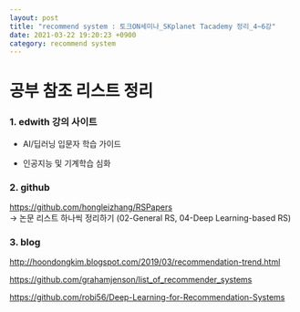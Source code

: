 ```yaml
---
layout: post
title: "recommend system : 토크ON세미나_SKplanet Tacademy 정리_4~6강"
date: 2021-03-22 19:20:23 +0900
category: recommend system
---
```



# 공부 참조 리스트 정리



### 1. edwith 강의 사이트

- AI/딥러닝 입문자 학습 가이드

- 인공지능 및 기계학습 심화

### 2. github

https://github.com/hongleizhang/RSPapers <br>
-> 논문 리스트 하나씩 정리하기 (02-General RS, 04-Deep Learning-based RS)

### 3. blog

http://hoondongkim.blogspot.com/2019/03/recommendation-trend.html <br>

https://github.com/grahamjenson/list_of_recommender_systems

https://github.com/robi56/Deep-Learning-for-Recommendation-Systems

